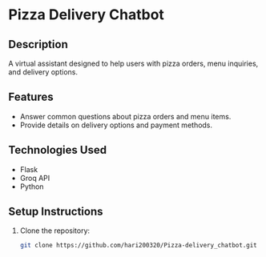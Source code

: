 # Pizza Delivery Chatbot

## Description
A virtual assistant designed to help users with pizza orders, menu inquiries, and delivery options.

## Features
- Answer common questions about pizza orders and menu items.
- Provide details on delivery options and payment methods.

## Technologies Used
- Flask
- Groq API
- Python

## Setup Instructions
1. Clone the repository:
   ```bash
   git clone https://github.com/hari200320/Pizza-delivery_chatbot.git
